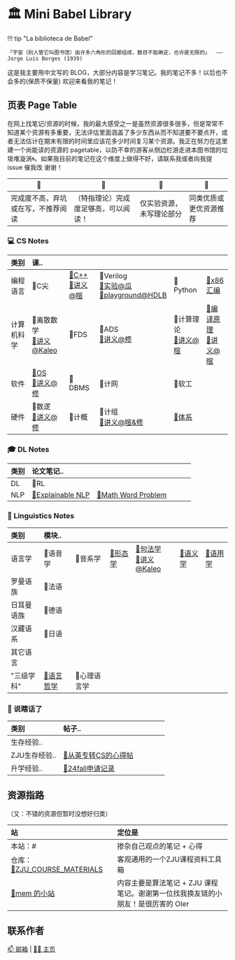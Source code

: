 # 🏛️ Mini Babel Library

!!! tip "La biblioteca de Babel"

    「宇宙（别人管它叫图书馆）由许多六角形的回廊组成，数目不能确定，也许是无限的」  —— Jorge Luis Borges (1939)

这是我主要用中文写的 BLOG，大部分内容是学习笔记。我的笔记不多！以后也不会多的(保质不保量) 欢迎来看我的笔记！


## 页表 Page Table
在网上找笔记/资源的时候，我的最大感受之一是虽然资源很多很多，但是常常不知道某个资源有多重要，无法评估里面涵盖了多少东西从而不知道要不要点开，或者无法估计在期末有限的时间里应该花多少时间复习某个资源。我正在努力在这里建一个尚能读的资源的 pagetable，以防不幸的游客从侧边栏游走进本图书馆的垃圾堆漩涡🌀。如果我目前的笔记在这个维度上做得不好，请联系我或者向我提 issue 催我改 谢谢！

| ️📘 | ️📖 | 🧪 | 🔗 |
| -- | -- | -- | -- |  
| 完成度不高，弃坑或在写，不推荐阅读 | （特指理论）完成度足够高，可以阅读！ | 仅实验资源，未写理论部分 | 同类优质或更优资源推荐 |

### 💻 CS Notes 

| 类别 | 课.. | | | | |
| :-- | :-- | :-- | :-- | :-- | :-- |
| 编程语言 | 📘C尖 | [📘C++](https://ruoxining.github.io/OBvault/CS/CPP/course/)  <br> [🔗讲义@暄](https://xuan-insr.github.io/cpp/cpp_restart/) | 📘Verilog <br> [🔗实验@瓜](https://guahao31.github.io/2024_DD/) <br> [🔗playground@HDLB](https://hdlbits.01xz.net/wiki/Main_Page)  | 📘Python | [📖x86汇编](https://ruoxining.github.io/OBvault/CS/x86assm/) |
| 计算机科学 | 📘离散数学 <br> [🔗讲义@Kaleo](https://github.com/Kaleo996/ZJU-Discrete-Math-2022) | 📘FDS | 📘ADS <br> [🔗讲义@修](https://note.isshikih.top/cour_note/D2CX_AdvancedDataStructure/) | 📘计算理论 <br> [🔗讲义@暄](https://xuan-insr.github.io/other_courses/theory_of_computation/) | ️[📘编译原理](https://ruoxining.github.io/OBvault/CS/Compiler/) <br> [🔗讲义@暄](https://xuan-insr.github.io/compile_principle/) |
| 软件 | [🧪OS](https://ruoxining.github.io/OBvault/CS/OS/) <br> [🔗讲义@修](https://note.isshikih.top/cour_note/D3QD_OperatingSystem/) | 📘DBMS | 📘计网 | 📘软工 |  |
| 硬件 | 📘数逻 <br> [🔗讲义@修](https://note.isshikih.top/cour_note/D2QD_DigitalDesign/) | 📘计概 | 📘计组 <br> [🔗讲义@暄&修](https://xuan-insr.github.io/computer_organization/) | [📖体系](https://ruoxining.github.io/OBvault/CS/CA/) |  |  |


### 🎓 DL Notes

| 类别 | 论文笔记.. | | | | |
| :-- | :-- | :-- | :-- | :-- | :-- |
| DL | 📘RL |  |   |  |
| NLP | [📘Explainable NLP](https://ruoxining.github.io/OBvault/DL/NLPTheory/explainable_nlp/) | [📘Math Word Problem](https://ruoxining.github.io/OBvault/DL/NLPTheory/mwp/) |  |  |  |


### 🌳 Linguistics Notes

| 类别 | 模块.. | | | | | |
| :-- | :-- | :-- | :-- | :-- | :-- | :-- |
| 语言学 | 📘语音学 | 📘音系学 | [📘形态学](https://ruoxining.github.io/OBvault/Ling/Morphology) | [📘句法学](https://ruoxining.github.io/OBvault/Ling/Syntax/) <br> [🔗讲义@Kaleo](https://kaleo996.github.io/ling/syntax/) | [📖语义学](https://ruoxining.github.io/OBvault/Ling/Semantics/) | [📖语用学](https://ruoxining.github.io/OBvault/Ling/Pragmatics/intro/) |
| 罗曼语族 | 📘法语 | | | | | |
| 日耳曼语族 | 📘德语 | | | | | |
| 汉藏语系 | 📘日语 | | | | | |
| 其它语言 |  | | | | | |
| "三级学科" | [📖语言哲学](https://ruoxining.github.io/OBvault/Ling/pol_zh/) | 📘心理语言学 |  |  |  | |


### 💭 说瞎话了

| 类别 | 帖子.. | | | | |
| :-- | :-- | :-- | :-- | :-- | :-- |
| 生存经验.. |  |   |   |  |
| ZJU生存经验.. | [📘从英专转CS的心得帖](https://ruoxining.github.io/OBvault/Other/zju_ling_cs/) |  |  |  |  |
| 升学经验.. | [📖24fall申请记录](https://ruoxining.github.io/OBvault/Other/24fall/) |  |  |  |  |


## 资源指路
（又：不错的资源但暂时没想好归类）

| 站 | 定位是 |
| :-- | :-- |
| 本站：# | 掺杂自己观点的笔记 + 心得 |
| 仓库：[🔗ZJU_COURSE_MATERIALS](https://github.com/ruoxining/ZJU_COURSE_MATERIALS) | 客观通用的一个ZJU课程资料工具箱  |
| [🔗mem 的小站](https://mem.ac/) | 内容主要是算法笔记 + ZJU 课程笔记。谢谢第一位找我换友链的小朋友！是很厉害的 OIer |

## 联系作者

[📫 邮箱](RuoxiNing@outlook.com) | [🧑‍💻 主页](https://ruoxining.github.io)
